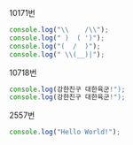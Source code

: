10171번

```jsx
console.log("\\    /\\");
console.log(" )  ( ')");
console.log("(  /  )");
console.log(" \\(__)|");
```

10718번

```jsx
console.log(강한친구 대한육군!");
console.log(강한친구 대한육군!");
```

2557번

```jsx
console.log("Hello World!");
```
